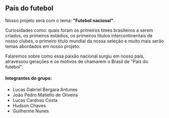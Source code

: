 ## País do futebol

Nosso projeto será com o tema: **"Futebol nacional"**.

Curiosidades como: quais foram os primeiros times brasileiros a serem criados, os primeiros estádios, os primeiros titulos intercontinentais de nosso clubes, o primeiro titulo mundial da nossa seleção e muito mais serão temas abordados em nosso projeto.

Falaremos sobre como essa paixão nacional surgiu em nosso país, atravessou gerações e os motivos de chamarem o Brasil de "País do futebol".

#### Integrantes do grupo:  
* Lucas Gabriel Bergara Antunes  
* João Pedro Matiello de Oliveira  
* Lucas Cardoso Costa  
* Hudson Chaves  
* Guilherme Nunes  
